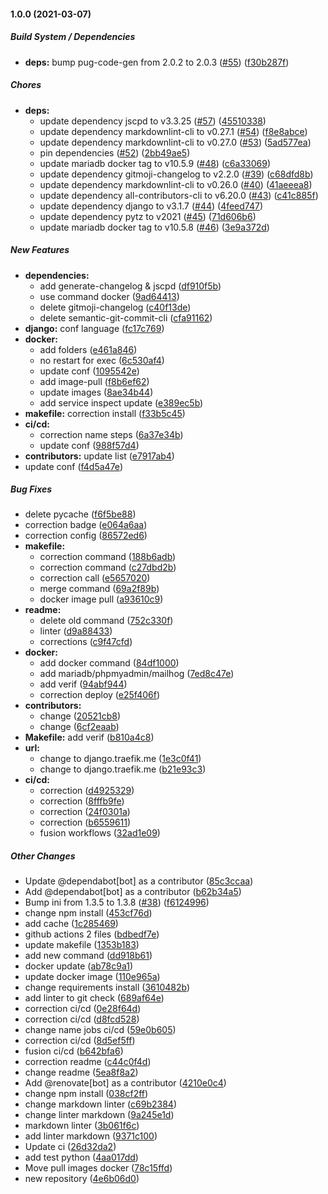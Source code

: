 #### 1.0.0 (2021-03-07)

##### Build System / Dependencies

* **deps:**  bump pug-code-gen from 2.0.2 to 2.0.3 ([#55](https://github.com/koromerzhin/template-django/pull/55)) ([f30b287f](https://github.com/koromerzhin/template-django/commit/f30b287f0b9af773b39cf053c67b9ea44f453322))

##### Chores

* **deps:**
  *  update dependency jscpd to v3.3.25 ([#57](https://github.com/koromerzhin/template-django/pull/57)) ([45510338](https://github.com/koromerzhin/template-django/commit/4551033889e19996c5148e950db6aea406d488e4))
  *  update dependency markdownlint-cli to v0.27.1 ([#54](https://github.com/koromerzhin/template-django/pull/54)) ([f8e8abce](https://github.com/koromerzhin/template-django/commit/f8e8abce329ade44581caff80fc28c91b34b3ee6))
  *  update dependency markdownlint-cli to v0.27.0 ([#53](https://github.com/koromerzhin/template-django/pull/53)) ([5ad577ea](https://github.com/koromerzhin/template-django/commit/5ad577ead6432c3b622a89c5de73401ec2c31e50))
  *  pin dependencies ([#52](https://github.com/koromerzhin/template-django/pull/52)) ([2bb49ae5](https://github.com/koromerzhin/template-django/commit/2bb49ae5b58eea12257f5a53291eaeb651db3a23))
  *  update mariadb docker tag to v10.5.9 ([#48](https://github.com/koromerzhin/template-django/pull/48)) ([c6a33069](https://github.com/koromerzhin/template-django/commit/c6a3306915ed26e39c7f6c2cd09fa1042dd8da77))
  *  update dependency gitmoji-changelog to v2.2.0 ([#39](https://github.com/koromerzhin/template-django/pull/39)) ([c68dfd8b](https://github.com/koromerzhin/template-django/commit/c68dfd8bbc9e63262e53c885e8dc0f2fd346f4c7))
  *  update dependency markdownlint-cli to v0.26.0 ([#40](https://github.com/koromerzhin/template-django/pull/40)) ([41aeeea8](https://github.com/koromerzhin/template-django/commit/41aeeea8548e4defd1381295987eb11a9d446446))
  *  update dependency all-contributors-cli to v6.20.0 ([#43](https://github.com/koromerzhin/template-django/pull/43)) ([c41c885f](https://github.com/koromerzhin/template-django/commit/c41c885f0cb306221163d640ec8d4d65f75df745))
  *  update dependency django to v3.1.7 ([#44](https://github.com/koromerzhin/template-django/pull/44)) ([4feed747](https://github.com/koromerzhin/template-django/commit/4feed747423e78e1492673171aa50f5c4d1ecc2f))
  *  update dependency pytz to v2021 ([#45](https://github.com/koromerzhin/template-django/pull/45)) ([71d606b6](https://github.com/koromerzhin/template-django/commit/71d606b6dbe09de494031522e3694e3d7c637c06))
  *  update mariadb docker tag to v10.5.8 ([#46](https://github.com/koromerzhin/template-django/pull/46)) ([3e9a372d](https://github.com/koromerzhin/template-django/commit/3e9a372d4b7edd243aa962d7d992cd41209d1157))

##### New Features

* **dependencies:**
  *  add generate-changelog & jscpd ([df910f5b](https://github.com/koromerzhin/template-django/commit/df910f5b359449dcc3f7fc1fd0be5bfbf97b5b10))
  *  use command docker ([9ad64413](https://github.com/koromerzhin/template-django/commit/9ad64413c8a6a2fb38e872106c83e82e4db6078e))
  *  delete gitmoji-changelog ([c40f13de](https://github.com/koromerzhin/template-django/commit/c40f13de126b8e0eb1e4aafeb00ccedf75bf81f0))
  *  delete semantic-git-commit-cli ([cfa91162](https://github.com/koromerzhin/template-django/commit/cfa91162448c371a54c4a82cfe5ae50c790dce1a))
* **django:**  conf language ([fc17c769](https://github.com/koromerzhin/template-django/commit/fc17c7690d08539313117588c2b0d60d84ff43b1))
* **docker:**
  *  add folders ([e461a846](https://github.com/koromerzhin/template-django/commit/e461a846e844818f8006c8e9bdc13a19e87ec279))
  *  no restart for exec ([6c530af4](https://github.com/koromerzhin/template-django/commit/6c530af47af14f4a1a94d208f7dc0bc556007708))
  *  update conf ([1095542e](https://github.com/koromerzhin/template-django/commit/1095542eaaef99f224d2ca6ca786f3d0f80ca3e3))
  *  add image-pull ([f8b6ef62](https://github.com/koromerzhin/template-django/commit/f8b6ef62e7a44c4804b40509b30fa654d865bf35))
  *  update images ([8ae34b44](https://github.com/koromerzhin/template-django/commit/8ae34b44c5a995165781f02a6203248d906f25e3))
  *  add service inspect update ([e389ec5b](https://github.com/koromerzhin/template-django/commit/e389ec5bb1d01a41ade2e514288c8e488c18f460))
* **makefile:**  correction install ([f33b5c45](https://github.com/koromerzhin/template-django/commit/f33b5c4550c994d88906a437ca1b28a9729e4ca5))
* **ci/cd:**
  *  correction name steps ([6a37e34b](https://github.com/koromerzhin/template-django/commit/6a37e34b69ff3ccb9abde8c73f1a530a6e152293))
  *  update conf ([988f57d4](https://github.com/koromerzhin/template-django/commit/988f57d4f05ad3048833656a0a1d5307f6608fce))
* **contributors:**  update list ([e7917ab4](https://github.com/koromerzhin/template-django/commit/e7917ab438b125dc7bf3b9b4f8abaab6c59cf545))
*  update conf ([f4d5a47e](https://github.com/koromerzhin/template-django/commit/f4d5a47e681db19ecb5c2740abfa2871acc57bbd))

##### Bug Fixes

*  delete pycache ([f6f5be88](https://github.com/koromerzhin/template-django/commit/f6f5be88d080fdb764ef55d7a902d1b9c2b20a2f))
*  correction badge ([e064a6aa](https://github.com/koromerzhin/template-django/commit/e064a6aa9fafd30d557b663f178401ddcf7680e8))
*  correction config ([86572ed6](https://github.com/koromerzhin/template-django/commit/86572ed6450d4248bcefcbbb7429564596f5da82))
* **makefile:**
  *  correction command ([188b6adb](https://github.com/koromerzhin/template-django/commit/188b6adb5a435255dc7f66ab8959c4c348178b26))
  *  correction command ([c27dbd2b](https://github.com/koromerzhin/template-django/commit/c27dbd2be1f5e62e42a341eb054dbf7ad8d76eb8))
  *  correction call ([e5657020](https://github.com/koromerzhin/template-django/commit/e5657020af3dd2994a3944af57a25209ea6e204a))
  *  merge command ([69a2f89b](https://github.com/koromerzhin/template-django/commit/69a2f89b0b9e528c1011d351c60e8b5636ef16ea))
  *  docker image pull ([a93610c9](https://github.com/koromerzhin/template-django/commit/a93610c90ad828539b6d9b3fa6dcf946407449c5))
* **readme:**
  *  delete old command ([752c330f](https://github.com/koromerzhin/template-django/commit/752c330f81190c733ab4153a0569b7ea89340177))
  *  linter ([d9a88433](https://github.com/koromerzhin/template-django/commit/d9a88433a32bdc8b12441b0b56d990606742a1da))
  *  corrections ([c9f47cfd](https://github.com/koromerzhin/template-django/commit/c9f47cfd1fc0a17f4c2c3e6bcafcd3e214d0bd9a))
* **docker:**
  *  add docker command ([84df1000](https://github.com/koromerzhin/template-django/commit/84df10001a5eb81b891551c5d419278ce52bed52))
  *  add mariadb/phpmyadmin/mailhog ([7ed8c47e](https://github.com/koromerzhin/template-django/commit/7ed8c47e92d8391beb0562e3bc9d2e06889e8505))
  *  add verif ([94abf944](https://github.com/koromerzhin/template-django/commit/94abf94458b24ec5ab58e48a4394de20f631ca68))
  *  correction deploy ([e25f406f](https://github.com/koromerzhin/template-django/commit/e25f406f341a71877bf85beedb4282843270e2c1))
* **contributors:**
  *  change ([20521cb8](https://github.com/koromerzhin/template-django/commit/20521cb85f553d1ee16cb79ddc76c366e6db4bfc))
  *  change ([6cf2eaab](https://github.com/koromerzhin/template-django/commit/6cf2eaab705f59d4be80b65a59ea9acd70a9d38e))
* **Makefile:**  add verif ([b810a4c8](https://github.com/koromerzhin/template-django/commit/b810a4c8318d46dfe2ddda47b5c0d5ef2e505764))
* **url:**
  *  change to django.traefik.me ([1e3c0f41](https://github.com/koromerzhin/template-django/commit/1e3c0f41fbc77909e59659016104cf216c5b2d58))
  *  change to django.traefik.me ([b21e93c3](https://github.com/koromerzhin/template-django/commit/b21e93c3e15cbabfe511384e7be87a3b00de8e97))
* **ci/cd:**
  *  correction ([d4925329](https://github.com/koromerzhin/template-django/commit/d4925329825fb2538ed3af0444538d58c6b53728))
  *  correction ([8fffb9fe](https://github.com/koromerzhin/template-django/commit/8fffb9fe8b8718af37b431ee674c94550219768b))
  *  correction ([24f0301a](https://github.com/koromerzhin/template-django/commit/24f0301a6b4b4ca07d6920dd9605ffbf1c95723b))
  *  correction ([b6559611](https://github.com/koromerzhin/template-django/commit/b6559611bbd49f2d2ed34662aab425e34e9e29b4))
  *  fusion workflows ([32ad1e09](https://github.com/koromerzhin/template-django/commit/32ad1e090a21015c3e98f29cc57434e3f74424af))

##### Other Changes

*  Update @dependabot[bot] as a contributor ([85c3ccaa](https://github.com/koromerzhin/template-django/commit/85c3ccaa600d1e31bec307eb4e6389cf74f61939))
*  Add @dependabot[bot] as a contributor ([b62b34a5](https://github.com/koromerzhin/template-django/commit/b62b34a5a903c3f21758152cf079ac046a10095b))
*  Bump ini from 1.3.5 to 1.3.8 ([#38](https://github.com/koromerzhin/template-django/pull/38)) ([f6124996](https://github.com/koromerzhin/template-django/commit/f6124996d6b0930ac8d4111c9b7f38b3f4c59d41))
*  change npm install ([453cf76d](https://github.com/koromerzhin/template-django/commit/453cf76d40d24b4afb20432a3f810b339451e36f))
*  add cache ([1c285469](https://github.com/koromerzhin/template-django/commit/1c2854690be7eab621f7041a7ea48f160d811dde))
*  github actions 2 files ([bdbedf7e](https://github.com/koromerzhin/template-django/commit/bdbedf7eea91cbd8f72d91ee8989f234a036216d))
*  update makefile ([1353b183](https://github.com/koromerzhin/template-django/commit/1353b18323f3fbe0615868a8628d4595752bc60f))
*  add new command ([dd918b61](https://github.com/koromerzhin/template-django/commit/dd918b6134b7a0ffadb36d1c91ff34afe038f723))
*  docker update ([ab78c9a1](https://github.com/koromerzhin/template-django/commit/ab78c9a14caf29dbdb2539413900c8468a31f185))
*  update docker image ([110e965a](https://github.com/koromerzhin/template-django/commit/110e965ae8d41c47af71ba81d91d1761ad26f8c8))
*  change requirements install ([3610482b](https://github.com/koromerzhin/template-django/commit/3610482bfbcc40b52f1486434159d5e2b744730b))
*  add linter to git check ([689af64e](https://github.com/koromerzhin/template-django/commit/689af64e3eeb368008d53ec8ff3487c8e713aedd))
*  correction ci/cd ([0e28f64d](https://github.com/koromerzhin/template-django/commit/0e28f64d729b1eb05d1db916044b1eb6c91107d7))
*  correction ci/cd ([d8fcd528](https://github.com/koromerzhin/template-django/commit/d8fcd5286575e9f97ef0a39854cd75b005f8981f))
*  change name jobs ci/cd ([59e0b605](https://github.com/koromerzhin/template-django/commit/59e0b6057f14bb1955ebf9517b77bb94833fc940))
*  correction ci/cd ([8d5ef5ff](https://github.com/koromerzhin/template-django/commit/8d5ef5ff1f2e15439ddca9eee68ca48e8f571b55))
*  fusion ci/cd ([b642bfa6](https://github.com/koromerzhin/template-django/commit/b642bfa669f36371c4ac59637784ebc3898f0491))
*  correction readme ([c44c0f4d](https://github.com/koromerzhin/template-django/commit/c44c0f4d809b6b8328828511e7c89ae160212c8e))
*  change readme ([5ea8f8a2](https://github.com/koromerzhin/template-django/commit/5ea8f8a2e6fa35bb670078df14eb114589d6eaa8))
*  Add @renovate[bot] as a contributor ([4210e0c4](https://github.com/koromerzhin/template-django/commit/4210e0c41bc4f2bc1e8920dc518c1b1f45ca7eac))
*  change npm install ([038cf2ff](https://github.com/koromerzhin/template-django/commit/038cf2ff419a221806696b20851d92211224d433))
*  change markdown linter ([c69b2384](https://github.com/koromerzhin/template-django/commit/c69b2384ba7c67923b2cdabfa1550cdd48406257))
*  change linter markdown ([9a245e1d](https://github.com/koromerzhin/template-django/commit/9a245e1def868863a6421bef9dde45837dac7bd4))
*  markdown linter ([3b061f6c](https://github.com/koromerzhin/template-django/commit/3b061f6ca66d2e58822d83b65b54838a25521bc1))
*  add linter markdown ([9371c100](https://github.com/koromerzhin/template-django/commit/9371c100eb0151c07838b609e4f129fe1e837a46))
*  Update ci ([26d32da2](https://github.com/koromerzhin/template-django/commit/26d32da28d435c509856980b8dfa5c4bf3e8b080))
*  add test python ([4aa017dd](https://github.com/koromerzhin/template-django/commit/4aa017dd9552a7ceb5cc1e6da6166010055ef070))
*  Move pull images docker ([78c15ffd](https://github.com/koromerzhin/template-django/commit/78c15ffd9543fd39377ceb8cb2137c00effcd1c8))
*  new repository ([4e6b06d0](https://github.com/koromerzhin/template-django/commit/4e6b06d09b9a5dace0476c977228a6f1fe33deb3))

